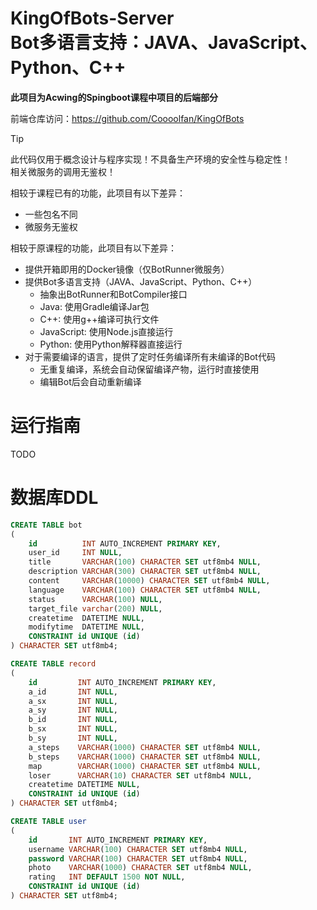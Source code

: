 # KingOfBots-Server <br/> Bot多语言支持：JAVA、JavaScript、Python、C++

**此项目为Acwing的Spingboot课程中项目的后端部分**

前端仓库访问：<https://github.com/Coooolfan/KingOfBots>

> [!TIP]
> 此代码仅用于概念设计与程序实现！不具备生产环境的安全性与稳定性！<br/>相关微服务的调用无鉴权！

相较于课程已有的功能，此项目有以下差异：
- 一些包名不同
- 微服务无鉴权

相较于原课程的功能，此项目有以下差异：
- 提供开箱即用的Docker镜像（仅BotRunner微服务）
- 提供Bot多语言支持（JAVA、JavaScript、Python、C++）
  - 抽象出BotRunner和BotCompiler接口
  - Java: 使用Gradle编译Jar包
  - C++: 使用g++编译可执行文件
  - JavaScript: 使用Node.js直接运行
  - Python: 使用Python解释器直接运行
- 对于需要编译的语言，提供了定时任务编译所有未编译的Bot代码
    - 无重复编译，系统会自动保留编译产物，运行时直接使用
    - 编辑Bot后会自动重新编译

# 运行指南

TODO

# 数据库DDL

```sql
CREATE TABLE bot
(
    id          INT AUTO_INCREMENT PRIMARY KEY,
    user_id     INT NULL,
    title       VARCHAR(100) CHARACTER SET utf8mb4 NULL,
    description VARCHAR(300) CHARACTER SET utf8mb4 NULL,
    content     VARCHAR(10000) CHARACTER SET utf8mb4 NULL,
    language    VARCHAR(100) CHARACTER SET utf8mb4 NULL,
    status      VARCHAR(100) NULL,
    target_file varchar(200) NULL,
    createtime  DATETIME NULL,
    modifytime  DATETIME NULL,
    CONSTRAINT id UNIQUE (id)
) CHARACTER SET utf8mb4;

CREATE TABLE record
(
    id         INT AUTO_INCREMENT PRIMARY KEY,
    a_id       INT NULL,
    a_sx       INT NULL,
    a_sy       INT NULL,
    b_id       INT NULL,
    b_sx       INT NULL,
    b_sy       INT NULL,
    a_steps    VARCHAR(1000) CHARACTER SET utf8mb4 NULL,
    b_steps    VARCHAR(1000) CHARACTER SET utf8mb4 NULL,
    map        VARCHAR(1000) CHARACTER SET utf8mb4 NULL,
    loser      VARCHAR(10) CHARACTER SET utf8mb4 NULL,
    createtime DATETIME NULL,
    CONSTRAINT id UNIQUE (id)
) CHARACTER SET utf8mb4;

CREATE TABLE user
(
    id       INT AUTO_INCREMENT PRIMARY KEY,
    username VARCHAR(100) CHARACTER SET utf8mb4 NULL,
    password VARCHAR(100) CHARACTER SET utf8mb4 NULL,
    photo    VARCHAR(1000) CHARACTER SET utf8mb4 NULL,
    rating   INT DEFAULT 1500 NOT NULL,
    CONSTRAINT id UNIQUE (id)
) CHARACTER SET utf8mb4;
```